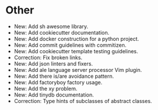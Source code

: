 # Other

* New: Add sh awesome library.
* New: Add cookiecutter documentation.
* New: Add docker construction for a python project.
* New: Add commit guidelines with commitizen.
* New: Add cookiecutter template testing guidelines.
* Correction: Fix broken links.
* New: Add json linters and fixers.
* New: Add ale language server processor Vim plugin.
* New: Add there is/are avoidance pattern.
* New: Add factoryboy factory usage.
* New: Add the xy problem.
* New: Add tinydb documentation.
* Correction: Type hints of subclasses of abstract classes.